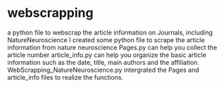 # webscrapping
a python file to webscrap the article information on Journals, including NatureNeuroscience
I created some python file to scrape the article information from nature neuroscience
Pages.py can help you collect the article number
article_info.py can help you organize the basic article information such as the date, title, main authors and the affiliation.
WebScrapping_NatureNeuroscience.py intergrated the Pages and article_info files to realize the functions.
